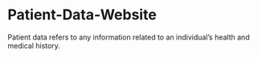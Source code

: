 # Patient-Data-Website
Patient data refers to any information related to an individual’s health and medical history.
